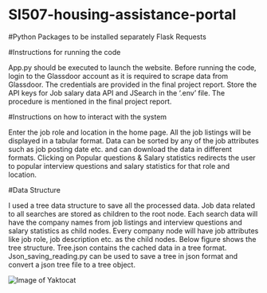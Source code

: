 # SI507-housing-assistance-portal

#Python Packages to be installed separately
Flask
Requests

#Instructions for running the code

App.py should be executed to launch the website. Before running the code, login to the Glassdoor account as it is required to scrape data from Glassdoor. The credentials are provided in the final project report. Store the API keys for Job salary data API and JSearch in the ‘.env’ file. The procedure is mentioned in the final project report.

#Instructions on how to interact with the system

Enter the job role and location in the home page. All the job listings will be displayed in a tabular format. Data can be sorted by any of the job attributes such as job posting date etc. and can download the data in different formats. Clicking on Popular questions & Salary statistics redirects the user to popular interview questions and salary statistics for that role and location.

#Data Structure

I used a tree data structure to save all the processed data. Job data related to all searches are stored as children to the root node. Each search data will have the company names from job listings and interview questions and salary statistics as child nodes. Every company node will have job attributes like job role, job description etc. as the child nodes. Below figure shows the tree structure. Tree.json contains the cached data in a tree format. Json_saving_reading.py can be used to save a tree in json format and convert a json tree file to a tree object.

![Image of Yaktocat]([https://github.com/Rishitha-Gollamudi/Job-assistance-portal/blob/main/extra_files/SI_tree%20(2).jpeg])
